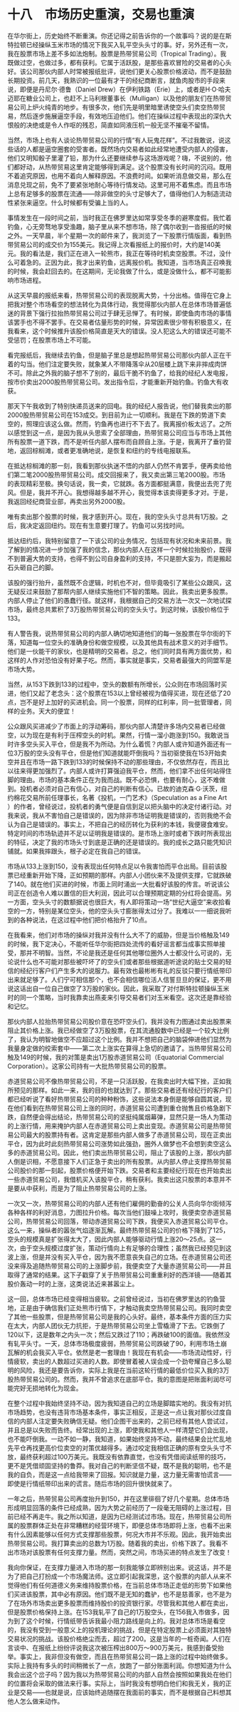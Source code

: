   

# 十八　市场历史重演，交易也重演

在华尔街上，历史始终不断重演。你还记得之前告诉你的一个故事吗？说的是在斯特拉顿已经操纵玉米市场的情况下我买入轧平空头头寸的事。好，另外还有一次，我在股票市场上差不多如法炮制。股票是热带贸易公司（Tropical Trading）。我既做过空，也做过多，都有获利。它属于活跃股，是那些喜欢冒险的交易者的心头好。该公司那伙内部人时常被报纸批评，说他们更关心股票价格波动，而不是鼓励长期投资。前几天，我熟识的一位最有才干的经纪商断言，就鱼肉股市的手段来说，即便是丹尼尔·德鲁（Daniel Drew）在伊利铁路（Erie）上，或者是H·O·哈夫迈耶在糖业公司上，也赶不上马利根董事长（Mulligan）以及他的朋友们在热带贸易公司上炉火纯青的地步。有很多次，他们先是明里暗里诱使空头们卖空热带贸易，然后逐步施展逼空手段，有效地压迫他们。他们在操纵过程中表现出的深仇大恨般的决绝或是令人作呕的残忍，简直如同液压机一般无坚不摧毫不留情。

当然，市场上也有人谈论热带贸易公司的行情“有人玩鬼花样”。不过我敢说，说这些话的人都是逼空圈套的受害者。既然场内交易者如此经常地遭受内部人的侵害，他们又明知骰子里灌了铅，那为什么还要继续参与这场游戏呢？嗨，不说别的，他们都好动，从热带贸易这里肯定能够得到满足。这个股票没有长时间的沉闷。既用不着追究原因，也用不着向人解释原因。不浪费时间。如果听消息做交易，那么在消息兑现之前，免不了要紧张地耐心等待行情发动。这里可用不着焦虑。而且市场上总有足够多的股票在流通——除非做空的头寸足够大了，值得他们人为制造流动性紧张来逼空。什么时候都有受骗上当的人。

事情发生在一段时间之前，当时我正在佛罗里达如常享受冬季的避寒度假。我忙着钓鱼，心无旁骛地享受渔趣，脑子里从来不想市场，除了偶尔收到一沓报纸的时候之外。一天早晨，半个星期一次的邮件来了，我浏览了一下股票行情版面，看到热带贸易公司的成交价为155美元。我记得上次看报纸上的报价时，大约是140美元。我的看法是，我们正在进入一轮熊市，我正在等待时机卖空股票。不过，没什么可着急的。正因为此，我才出来钓鱼，远离报价机。我知道，当市场真正召唤我的时候，我会赶回去的。在这期间，无论我做了什么，或是没做什么，都不可能影响市场进程。

从这天早晨的报纸来看，热带贸易公司的表现脱离大势，十分出格。值得在它身上把我对整个市场看空的想法转化为具体行动，我觉得那伙内部人在总体市场普遍低迷的背景下强行拉抬热带贸易公司过于肆无忌惮了。有时候，即使鱼肉市场的事情该罢手也不得不罢手。在交易者估量形势的时候，异常因素很少带有积极意义，在我看来，这个时候推升该股价格简直是天大的错误。没人犯这么大的错误还可能不受惩罚；在股票市场上不可能。

看完报纸后，我继续去钓鱼，但是脑子里总是想起热带贸易公司那伙内部人正在干着的勾当。他们注定要失败，就象某人不带降落伞从20层楼上跳下来非摔成肉饼不可。除此之外我的脑子想不了别的，最后干脆不钓鱼了，给我的经纪人发电报，按市价卖出2000股热带贸易公司。发出指令后，才能重新开始钓鱼。钓鱼大有收获。

那天下午我收到了特别快递员送来的回电。我的经纪人报告说，他们替我卖出的那2000股热带贸易公司在153成交。到目前为止一切顺利。我是在下跌的势道下卖空的，照理应该这么做。然而，钓鱼再也进行不下去了。我离报价板太远了。之所以感觉到这一点，是因为我从头思索了全部理由，热带贸易公司应当与市场上其他所有股票一道下跌，而不是听任内部人摆布而自顾自上涨。于是，我离开了垂钓营地，返回棕榈滩，或者更准确地说，是恢复和纽约的专线电报联系。

在抵达棕榈滩的那一刻，我看到那伙执迷不悟的内部人仍然不肯罢手，便再卖给他们第二笔2000股热带贸易公司。成交回报来了，我又卖出第三笔2000股。市场的表现精彩至极。换句话说，我一卖，它就跌。各方面都挺满意，我便出去兜了兜风。但是，我并不开心。我想得越多越不开心，我觉得本该卖得更多才对。于是，我返回经纪商营业部，再卖出另外2000股。

唯有卖出那个股票的时候，我才感到开心。现在，我的空头头寸总共有1万股。之后，我决定返回纽约。现在有生意要打理了。钓鱼可以另找时间。

抵达纽约后，我特别留意了一下该公司的业务情况，包括现有状况和未来前景。我了解到的情况进一步加强了我的信念，那伙内部人在这样一个时候拉抬股价，既得不到普遍大势的支持，也得不到公司自身盈利的支持，不只是胆大妄为，而是搬起石头砸自己的脚。

该股的强行抬升，虽然既不合逻辑，时机也不对，但毕竟吸引了某些公众跟风，这无疑反过来鼓励了那帮内部人继续实施他们不智的策略。因此，我卖出更多股票。内部人停止了他们的愚蠢行径。就这样，我根据自己的交易方法一次又一次地试探市场，最终总共累积了3万股热带贸易公司的空头头寸。到这时候，该股价格位于133。

有人警告我，说热带贸易公司的内部人确切地知道他们的每一张股票在华尔街的下落，知道每一位空头的准确身份和做空规模，以及其他具有战术意义的对手细节。他们是一伙能干的家伙，也是精明的交易者。总之，他们同时具有两方面优势，和这样的人作对恐怕没有好果子吃。然而，事实就是事实，交易者最强大的同盟军是市场大势。

当然，从153下跌到133的过程中，空头的数额有所增长，公众则在市场回落时买进，他们又起了老念头：这个股票在153以上曾经被视为值得买进，现在还低了20点，岂不是好上加好的买进机会。同一个股票，同样的红利率，同一批管理者，同样的业务。天大的便宜！

公众跟风买进减少了市面上的浮动筹码，那伙内部人清楚许多场内交易者已经做空，以为现在是有利于压榨空头的时机。果然，行情一溜小跑涨到150。我敢说当时许多空头买入平仓，但是我不为所动。为什么着慌？内部人或许知道外面还有一位3万股的空头没有平仓，但是他们知道就能吓倒我吗？当初驱使我在153开始卖空并且在市场一路下跌到133的时候保持不动的那些理由，不仅依然存在，而且比以往来得更加强烈了。内部人或许打算强迫我平仓，然而，他们拿不出任何站得住脚的理由。市场的基本条件正在为我而战。既不必恐惧，也要有耐心，这不难做到。投机者必须对自己有信心，对自己的判断有信心。已故的迪克森·G·沃茨，纽约棉花交易所前任理事长，名著《投机，一门艺术》（Speculation as a Fine Art ）的作者，曾经说过，投机者的勇气便是自信到足以把头脑中的决定付诸行动。对我来说，我从不害怕自己是错误的，因为除非市场证明我是错误的，否则我绝不会认为自己是错误的。事实上，不把自己的经历转化为获利的本钱，我便寝食难安。特定时间的市场轨迹并不足以证明我是错误的。是市场上涨时或者下跌时所表现出的特征，决定了我的市场头寸到底是正确的还是错误的。我的成长之路只能凭知识铺就。如果我摔跟头，根子必定在我自己的错误。

市场从133上涨到150，没有表现出任何特点足以令我害怕而平仓出局。目前该股票已经重新开始下降，正如预期的那样。内部人小团伙来不及提供支撑，它就跌破了140。就在他们买进的时候，市面上同时涌出一大批看好该股的传言。听说该公司正在创造令人难以置信的巨大利润，因此可以合理预期定期的分红将会提高。另一方面，空头头寸的数额据说也很巨大，有人即将策动一场“世纪大逼空”来收拾看空的一方，特别是某位空头，他的空头头寸膨胀得太过分了。我难以一一细说我听到的各种说法，在这过程中他们把价格抬升了10点。

在我看来，他们对市场的操纵对我并没有什么大不了的威胁，但是当价格触及149的时候，我下定决心，不能听任华尔街把四处流传的看好谣言都当成事实照单接受，那并不明智。当然，不论是我还是任何其他哪位圈外人士都没什么可说的，无论说什么也不可能对那些被吓坏了的空头们或者那些根据道听途说的贴士交易的轻信的经纪行客户们产生多大的说服力。最有效也最彬彬有礼的反驳只要行情纸带印出来就足够了。人们宁可相信那个，也不会相信哪位活人信誓旦旦的保证，更不用说这话出自一位自己做空了3万股的家伙。因此，我采取了对付斯特拉顿操纵玉米时的同一个策略，当时我靠卖出燕麦来引导交易者们对玉米看空。这次还是靠经验和记忆。

那伙内部人拉抬热带贸易公司股价意在恐吓空头们，我并没有力图通过卖出股票来阻止其价格上涨。我已经做空了3万股股票，在其流通股数中已经是一个较大比例了，我认为明智地做空不应超过这个比例。我并不想把自己的脑袋伸进他们显然为我量身定做的绞索套中——第二次上涨实在算得上急切的邀请了。当热带贸易公司触及149的时候，我的对策是卖出1万股赤道贸易公司（Equatorial Commercial Corporation）。这家公司持有一大批热带贸易公司的股票。

赤道贸易公司不像热带贸易公司，不是一只活跃股，在我卖出时大幅下挫，正如我所预见的那样。如此一来，我的目的也就达到了。那些交易者还有经纪行的客户们都已经听说了看好热带贸易公司的种种粉饰，这些说法本身倒是能够自圆其说，现在他们看到在热带贸易公司上涨的同时，赤道贸易公司遭到重仓抛售且价格急剧下跌，自然便会得出结论，热带贸易公司的坚挺纯属烟幕弹，显然只是一场人为策动的上涨行情，用来掩护内部人在赤道贸易公司上卖出变现。赤道贸易公司是热带贸易公司最大的股票持有者。这肯定是那些内部人做多了赤道贸易公司，现在正卖出平仓，因为此时此刻热带贸易公司涨势如此强劲，圈外人做梦也不会想到卖空这么多的赤道贸易公司。因此，他们卖出热带贸易公司，阻止了该股的上涨，那伙内部人倒是识相，不愿意接下人们正急于卖出的所有股票。从内部人停止支撑热带贸易公司股价的那一刻起，股票价格便开始下跌。交易者和主要经纪行现在也开始卖出一些赤道贸易公司，我借机买入该股平仓，稍有获利。我卖出这只股票的本意并不是要从中获利，而是为了阻止热带贸易公司的上涨。

一次又一次，热带贸易公司的内部人还有他们雇佣的勤奋的公关人员向华尔街倾泻各种各样的利好消息，力图拉升价格。每次当他们鼓噪上攻时，我便卖空赤道贸易公司，热带贸易公司回落，带动赤道贸易公司下跌，我便买入赤道贸易公司平仓。这么一来，操纵者的嚣张气焰逐渐瓦解。最终热带贸易公司的价格下降到了125，空头的规模真是扩张得太大了，因此内部人能够驱动行情上涨20～25点。这一次，由于空头规模过度扩张，策动行情向上有足够的合理性；虽然我已经预见到这波上涨，但是并没有买入平仓，因为我不愿意丧失自己的立场。在赤道贸易公司还没来得及追随热带贸易公司的上涨脚步前，我便卖空了大量赤道贸易公司——并且取得了通常的结果。这下子戳穿了关于热带贸易公司重重利好的西洋镜——随着其股价轰动一时的上涨，这类说法近来甚嚣尘上。

这一回，总体市场已经变得相当疲软。之前曾经说过，当初在佛罗里达的钓鱼营地，正是由于确信我们正处熊市行情下，才触动我卖空热带贸易公司。我同时卖空了其他一些股票，但是热带贸易公司是我的心头好。最终，基本条件方面的压力实在太大，内部人团伙无力抗拒，于是热带贸易公司坐上雪橇滑了下去。它跌倒了120以下，这是数年之内头一次；然后又跌过了110；再跌破100的面值。我依然没有轧平头寸。一天，总体市场极度疲弱，热带贸易公司跌破了90，利用市场土崩瓦解的机会我买入平仓。依然是老一套理由！我现在有机会——市场流动性好，行情疲软，卖出的人数超过买进的人数。即使冒着被人误会成一个劲夸耀自己多么聪明的风险，我还是要告诉你，实际上我是在当前这轮行情的最低价位买入我的3万股热带贸易公司的。然而，我并不曾追求在底部平仓。我的意图是把账面利润尽可能完好无损地转化为现金。

在整个过程中我始终坚持不动，因为我知道自己的立场是脚踏实地的。我没有对抗市场趋势，也没有违背市场基本条件，事实正相反，正是这一点让我对那伙过度自信的内部人注定要失败确信无疑。他们企图干出来的，之前已经有其他人尝试过，并且总是以失败而告终。经常出现的上涨，即使我和其他人一样清楚它们会出现，也不能吓倒我。一动不如一静，我知道，如果始终坚持不动，最终结果会比忙乱地先平仓再找更高价位卖空的对策优越得多。通过咬定我相信正确的原有空头头寸不放，最终获利超过100万美元。我既没有依靠直觉，也没有凭借阅读纸带的技巧，更不是凭借顽固坚持的鲁莽。我对自己的判断坚信不疑，既不是我的聪明，也不是我的自负，而是这一点给我带来了回报。知识就是力量，这力量无需害怕谎言——即使是行情纸带印出来的谎言。随后市场的回升很快就来了。

一年之后，热带贸易公司再度抬升到150，并在这里徘徊了好几个星期。总体市场形成明显回落的条件已经成熟，因为大势之前经历了一段毫无阻碍的上涨过程，目前已经不再走牛。我之所以知道，是因为已经测试过市场。现在，热带贸易公司所属的股票群体正处在非常糟糕的经营环境下，即便总体市场即将上涨，也看不出来有什么因素能够以任何方式支撑那些股票，何况大市并不乐观。因此，我开始卖出热带贸易公司。我打算卖出的总数为1万股。随着我的卖出，价格下跌了。我看不出市场对该股票有任何支撑力量。然而，突然之间，市场买进的特点发生了改变！

我向你保证，在支撑力量进入市场的那一刻我能够立即辨别出来。说这话，并不是为了把自己打扮成一个市场魔法师。这立即引起我深思，这个股票的内部人从来不觉得他们有任何道德义务来维持股票价格，在当前总体市场正走低的形势下如果他们买进该股票，其中必有原因。他们既不是无知的蠢驴，也不是慈善家，也不是为了在场外市场卖出更多股票而维持股价的投资银行家。尽管我和其他人都在卖出，但是股票价格保持上涨。在153我轧平了自己的1万股空头，在156我入市做多，因为到了这个时候，行情纸带告诉我最小阻力路线是向上的。我对总体市场是看空的，我没有受到一般意义上的投机理论的挑战，但是在特定股票上必须面对其独特交易状况的挑战。该股价格绝尘而去，超过了200。这是当年的一桩奇闻。人们在言谈中、在报纸上纷纷评说我这次被压榨出800万～900万美元，我感到备受抬举。事实上，我非但没有做空，而且在热带贸易公司一路上涨的过程中始终做多。实际上我持有多头的时间稍微长了一点，放跑了一部分账面利润。你想知道为什么我会出这个岔子吗？因为我以为热带贸易公司的内部人自然会按照如果我处在他们的位置将会采取的做法来行事。实际上，当时我没有想明白他们和我无关，我的正业是交易——也就是说，应该始终追随摆在我面前的事实，而不是根据自己料想其他人怎么做来动作。
